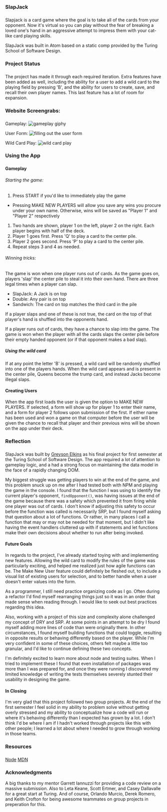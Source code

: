 ### SlapJack
###

Slapjack is a card game where the goal is to take all of the cards from your opponent. Now it's virtual so you can play without the fear of breaking a loved one's hand in an aggressive attempt to impress them with your cat-like card playing skills.

SlapJack was built in Atom based on a static comp provided by the Turing School of Software Design.

### Project Status
###

The project has made it through each required iteration. Extra features have been added as well, including the ability for a user to add a wild card to the playing field by pressing 'B', and the ability for users to create, save, and recall their own player names. This last feature has a lot of room for expansion.

### Website Screengrabs:
###

Gameplay:
![gameplay giphy](./assets/readme/gameplay.gif)

User Form:
![filling out the user form](./assets/readme/userform.gif)

Wild Card Play:
![wild card play](./assets/readme/wildcard.gif)

### Using the App
###

#### Gameplay
###### Starting the game:
1. Press START if you'd like to immediately play the game
  * Pressing MAKE NEW PLAYERS will allow you save any wins you procure under your own name. Otherwise, wins will be saved as "Player 1" and "Player 2" respectively
1. Two hands are shown, player 1 on the left, player 2 on the right. Each player begins with half of the deck.
1. Player 1 goes first. Press 'Q' to play a card to the center pile.
1. Player 2 goes second. Press 'P' to play a card to the center pile.
1. Repeat steps 3 and 4 as needed.
###### Winning tricks:
The game is won when one player runs out of cards. As the game goes on, players 'slap' the center pile to steal it into their own hand. There are three legal times when a player can slap.
* SlapJack: A Jack is on top
* Double: Any pair is on top
* Sandwich: The card on top matches the third card in the pile    

If a player slaps and one of these is not true, the card on the top of that player's hand is shuffled into the opponents hand.

If a player runs out of cards, they have a chance to slap into the game. The game is won when the player with all the cards slaps the center pile before their empty handed opponent (or if that opponent makes a bad slap).

##### Using the wild card
If at any point the letter 'B' is pressed, a wild card will be randomly shuffled into one of the players hands. When the wild card appears and is present in the center pile, Queens become the trump card, and instead Jacks become illegal slaps.
#### Creating Users
When the app first loads the user is given the option to MAKE NEW PLAYERS. If selected, a form will show up for player 1 to enter their name, and a form for player 2 follows upon submission of the first. If either name has been used and won a game on that computer before the user will be given the chance to recall that player and their previous wins will be shown on the app under their deck.

### Reflection
###

SlapJack was built by [Greyson Elkins](https://www.github.com/GreysonElkins) as his final project for first semester at the Turing School of Software Design. The app required a lot of attention to gameplay logic, and a had a strong focus on maintaining the data model in the face of a rapidly changing DOM.

My biggest struggle was getting players to win at the end of the game, and this problem snuck up on me after I had tested both with NPM and playing the game in the console. I found that the function I was using to identify the current player's opponent, `findOpponent()`, was having issues at the end of the game because there was a safety which prevented it from firing while one player was out of cards. I don't know if adjusting this safety to occur before the function was called is necessarily SRP, but I found myself asking that question about a lot of functions. Or rather, in many places I call a function that may or may not be needed for that moment, but I didn't like having the event handlers cluttered up with if statements and let functions make their own decisions about whether to run after being invoked.

#### Future Goals
In regards to the project, I've already started toying with and implementing new features. Allowing the wild card to modify the rules of the game was particularly exciting, and helped me realized just how agile functions can be. The Make New User feature could definitely be fleshed out, to include a visual list of existing users for selection, and to better handle when a user doesn't enter values into the form.

As a programmer, I still need practice organizing code as I go. Often during a refactor I'd find myself rearranging things just so it was in an order that made sense when reading through. I would like to seek out best practices regarding this idea.

Also, working with a project of this size and complexity alone challenged my concept of DRY and SRP. At some points in an attempt to be dry I found myself adding more lines of code than were originally there. In other circumstances, I found myself building functions that could toggle, resulting in opposite results or behaving differently based on the player. While I'm very confident in some of these choices, others felt maybe a little too granular, and I'd like to continue defining these two concepts.

I'm definitely excited to learn more about node and testing suites. When I tried to implement these I found that even installation of packages was more than I was prepared for, and once they were running I discovered my limited knowledge of writing the tests themselves severely stunted their usability in designing the game.

#### In Closing
I'm very glad that this project followed two group projects. At the end of the first semester I feel solid in my ability to problem solve without getting overly stressed and my ability to conceptualize how a code will run or where it's behaving differently than I expected has grown by a lot. I don't think I'd be where I am if I hadn't worked through projects like this with other people; I learned a lot about where I needed to grow through working in those teams.

### Resources
###

[Node](https://nodejs.org/)
[MDN](https://developer.mozilla.org/)

### Acknowledgments
A big thanks to my mentor Garrett Iannuzzi for providing a code review on a massive submission. Also to Leta Keane, Scott Ertmer, and Casey Dallavalle for a great start at Turing. And of course, Orlando Murcio, Derek Romero, and Keith Crofton for being awesome teammates on group projects in preperation for this.
